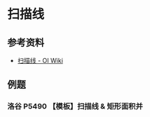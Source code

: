 # 扫描线

## 参考资料

- [扫描线 - OI Wiki](https://oi-wiki.org/geometry/scanning/)

## 例题

### 洛谷 P5490 【模板】扫描线 & 矩形面积并

<Problem id="P5490" />
